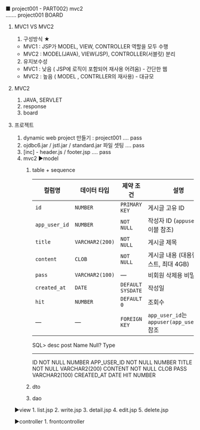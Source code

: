 
■ project001 -  PART002) mvc2  
....... project001  BOARD

1.  MVC1   VS  MVC2
	1) 구성방식 ★ 
	- MVC1 : JSP가  MODEL, VIEW, CONTROLLER 역할을 모두 수행
	- MVC2 :        MODEL(JAVA), VIEW(JSP), CONTROLLER(서블릿) 분리

	2) 유지보수성
	- MVC1 : 낮음 ( JSP에 로직이 포함되어 재사용 어려움) - 간단한 웹
	- MVC2 : 높음 ( MODEL , CONTRLLER의 재사용)       - 대규모

2. MVC2
	1) JAVA, SERVLET 
	2) response 
	3) board

3. 프로젝트
	1) dynamic web project  만들기 : project001              .... pass
	2) ojdbc6.jar  / jstl.jar / standard.jar  파일 셋팅   	  .... pass 
	3) [inc] - header.js / footer.jsp                       .... pass      
	4) mvc2
	▶model 
		1. table + sequence

			| 컬럼명        | 데이터 타입       | 제약 조건       | 설명 |
			|---------------|-------------------|------------------|------|
			| `id`          | `NUMBER`          | `PRIMARY KEY`    | 게시글 고유 ID |
			| `app_user_id` | `NUMBER`          | `NOT NULL`       | 작성자 ID (`appuser` 테이블 참조) |
			| `title`       | `VARCHAR2(200)`   | `NOT NULL`       | 게시글 제목 |
			| `content`     | `CLOB`            | `NOT NULL`       | 게시글 내용 (대용량 텍스트, 최대 4GB) |
			| `pass`        | `VARCHAR2(100)`   | —                | 비회원 삭제용 비밀번호 |
			| `created_at`  | `DATE`            | `DEFAULT SYSDATE`| 작성일 |
			| `hit`         | `NUMBER`          | `DEFAULT 0`      | 조회수 |
			| —             | —                 | `FOREIGN KEY`    | `app_user_id`는 `appuser(app_user_id)` 참조 |

			SQL> desc post
			Name                                      Null?    Type
			----------------------------------------- -------- ----------------------------
			ID                                        NOT NULL NUMBER
			APP_USER_ID                               NOT NULL NUMBER
			TITLE                                     NOT NULL VARCHAR2(200)
			CONTENT                                   NOT NULL CLOB
			PASS                                               VARCHAR2(100)
			CREATED_AT                                         DATE
			HIT                                                NUMBER


		3. dto

		4. dao

	▶view
		1. list.jsp
		2. write.jsp
		3. detail.jsp
		4. edit.jsp
		5. delete.jsp

	▶controller
		1. frontcontroller
		

